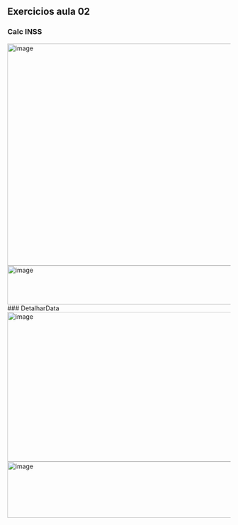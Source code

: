 ## Exercicios aula 02
### Calc INSS
<img width="580" height="501" alt="image" src="https://github.com/user-attachments/assets/f12de0c6-d7fb-4038-aa4e-ae8dffbb67f4" />
<img width="680" height="88" alt="image" src="https://github.com/user-attachments/assets/9070d90c-180a-44a3-937b-422555e56a3f" />
### DetalharData
<img width="644" height="338" alt="image" src="https://github.com/user-attachments/assets/6d51a398-a315-4b8e-9bc2-9af6bfcbe33c" />
<img width="688" height="127" alt="image" src="https://github.com/user-attachments/assets/875fc856-4a0a-49e3-9eed-38f14990d7ba" />



